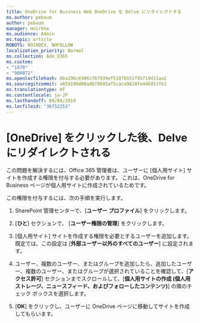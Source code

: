 ```yaml
---
title: OneDrive for Business Web OneDrive を Delve にリダイレクトする
ms.author: pebaum
author: pebaum
manager: mnirkhe
ms.audience: Admin
ms.topic: article
ROBOTS: NOINDEX, NOFOLLOW
localization_priority: Normal
ms.collection: Adm_O365
ms.custom:
- "1870"
- "900072"
ms.openlocfilehash: 8ba296c6986c767939ef51076551f95719d11aa2
ms.sourcegitcommit: a65d196d00adb70045af5caca9828fe44b951f61
ms.translationtype: HT
ms.contentlocale: ja-JP
ms.lasthandoff: 09/04/2019
ms.locfileid: "36752253"
---
```

# <a name="redirected-to-delve-after-you-click-onedrive"></a>[OneDrive] をクリックした後、Delve にリダイレクトされる

この問題を解決するには、Office 365 管理者は、ユーザーに [個人用サイト] サイトを作成する権限を付与する必要があります。 これは、OneDrive for Business ページが個人用サイトに作成されているためです。

この権限を付与するには、次の手順を実行します。

1. SharePoint 管理センターで、[**ユーザー プロファイル**] をクリックします。

2. [**ひと**] セクションで、 [**ユーザー権限の管理**] をクリックします。

3. [個人用サイト] サイトを作成する権限を必要とするユーザーを追加します。 既定では、この設定は [**外部ユーザー以外のすべてのユーザー**] に設定されます。

4. ユーザー、複数のユーザー、またはグループを追加したら、追加したユーザー、複数のユーザー、またはグループが選択されていることを確認して、[**アクセス許可**] セクションまでスクロールして、[**個人用サイトの作成 (個人用ストレージ、ニュースフィード、およびフォローしたコンテンツ)**] の隣のチェック ボックスを選択します。

5. [**OK**] をクリックし、ユーザーに OneDrive ページに移動してサイトを作成してもらいます。

